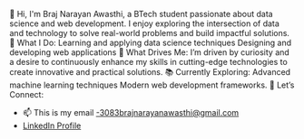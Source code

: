 👋 Hi, I'm Braj Narayan Awasthi, a BTech student passionate about data science and web development. I enjoy exploring the intersection of data and technology to solve real-world problems and build impactful solutions.
🔧 What I Do:
Learning and applying data science techniques
Designing and developing web applications
🎯 What Drives Me:
I’m driven by curiosity and a desire to continuously enhance my skills in cutting-edge technologies to create innovative and practical solutions.
📚 Currently Exploring:
Advanced machine learning techniques
Modern web development frameworks.
🌱 Let’s Connect:
- 📫 This is my email -3083brajnarayanawasthi@gmail.com
- [LinkedIn Profile](https://www.linkedin.com/in/braj-narayan-awasthi-33193a274)
  
<!---
Braj-01/Braj-01 is a ✨ special ✨ repository because its `README.md` (this file) appears on your GitHub profile.
You can click the Preview link to take a look at your changes.
--->
